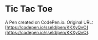 # Tic Tac Toe

A Pen created on CodePen.io. Original URL: [https://codepen.io/sseld/pen/KKXyQvO](https://codepen.io/sseld/pen/KKXyQvO).



